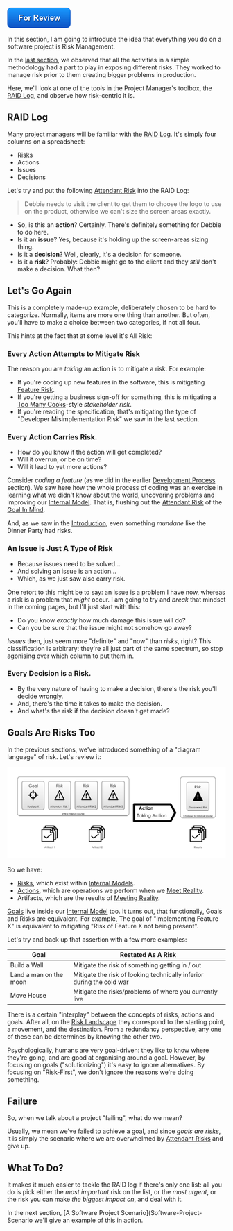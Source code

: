 ![For Review](images/state/for-review.png)

In this section, I am going to introduce the idea that everything you do on a software project is Risk Management.

In the [last section](Development-Process), we observed that all the activities in a simple methodology had a part to play in exposing different risks.  They worked to manage risk prior to them creating bigger problems in production.

Here, we'll look at one of the tools in the Project Manager's toolbox, the [RAID Log](http://pmtips.net/blog-new/raid-logs-introduction), and observe how risk-centric it is.

## RAID Log

Many project managers will be familiar with the [RAID Log](http://pmtips.net/blog-new/raid-logs-introduction).  It's simply four columns on a spreadsheet:

 - Risks
 - Actions
 - Issues
 - Decisions
 
Let's try and put the following [Attendant Risk](Glossary#attendant-risk) into the RAID Log:

> Debbie needs to visit the client to get them to choose the logo to use on the product, otherwise we can't size the screen areas exactly.

 - So, is this an **action**?   Certainly.  There's definitely something for Debbie to do here. 
 - Is it an **issue**?  Yes, because it's holding up the screen-areas sizing thing. 
 - Is it a **decision**?  Well, clearly, it's a decision for someone.
 - Is it a **risk**?  Probably:  Debbie might go to the client and they _still_ don't make a decision.  What then?

## Let's Go Again

This is a completely made-up example, deliberately chosen to be hard to categorize.  Normally, items are more one thing than another.  But often, you'll have to make a choice between two categories, if not all four.  

This hints at the fact that at some level it's All Risk:

### Every Action Attempts to Mitigate Risk

The reason you are _taking_ an action is to mitigate a risk.  For example: 

 - If you're coding up new features in the software, this is mitigating [Feature Risk](Feature-Risk).  
 - If you're getting a business sign-off for something, this is mitigating a [Too Many Cooks](Coordination-Risk)-style _stakeholder risk_.  
 - If you're reading the specification, that's mitigating the type of "Developer Misimplementation Risk" we saw in the last section. 

### Every Action Carries Risk.  

- How do you know if the action will get completed?  
- Will it overrun, or be on time?  
- Will it lead to yet more actions?

Consider _coding a feature_ (as we did in the earlier [Development Process](Development-Process) section).  We saw here how the whole process of coding was an exercise in learning what we didn't know about the world, uncovering problems and improving our [Internal Model](Glossary#Internal-Model).  That is, flushing out the [Attendant Risk](Glossary#attendant-risk) of the [Goal In Mind](Glossary#Goal-In-Mind).

And, as we saw in the [Introduction](A-Simple-Scenario), even something _mundane_ like the Dinner Party had risks. 

### An Issue is Just A Type of Risk

- Because issues need to be solved...  
- And solving an issue is an action... 
- Which, as we just saw also carry risk.

One retort to this might be to say:  an issue is a problem I have now, whereas a risk is a problem that _might_ occur.  I am going to try and _break_ that mindset in the coming pages, but I'll just start with this:

- Do you know _exactly_ how much damage this issue will do?
- Can you be sure that the issue might not somehow go away?  

_Issues_ then, just seem more "definite" and "now" than _risks_, right?  This classification is arbitrary:  they're all just part of the same spectrum, so stop agonising over which column to put them in.

### Every Decision is a Risk.  

- By the very nature of having to make a decision, there's the risk you'll decide wrongly.
- And, there's the time it takes to make the decision.
- And what's the risk if the decision doesn't get made?

## Goals Are Risks Too

In the previous sections, we've introduced something of a "diagram language" of risk.  Let's review it:

![Risk-First Diagram Language](images/generated/all_risk_management_language.png)

So we have:

 - [Risks](Glossary#risk), which exist within [Internal Models](Glossary#internal_model).
 - [Actions](Glossary#taking-action), which are operations we perform when we [Meet Reality](Glossary#meet-reality).
 - Artifacts, which are the results of [Meeting Reality](Glossary#meet-reality).
 
[Goals](Glossary#goal-in-mind) live inside our [Internal Model](Glossary#internal-model) too.  It turns out, that functionally, Goals and Risks are equivalent.  For example, The goal of "Implementing Feature X" is equivalent to mitigating "Risk of Feature X not being present".

Let's try and back up that assertion with a few more examples:

|Goal                                |Restated As A Risk                                                   |
|------------------------------------|---------------------------------------------------------------------|
|Build a Wall                        |Mitigate the risk of something getting in / out                      |
|Land a man on the  moon             |Mitigate the risk of looking technically inferior during the cold war| 
|Move House                          |Mitigate the risks/problems of where you currently live              |

There is a certain "interplay" between the concepts of risks, actions and goals.  After all, on the [Risk Landscape](Glossary#risk-landscape) they correspond to the starting point, a movement, and the destination.  From a redundancy perspective, any one of these can be determines by knowing the other two.  

Psychologically, humans are very goal-driven:  they like to know where they're going, and are good at organising around a goal.  However, by focusing on goals ("solutionizing") it's easy to ignore alternatives.  By focusing on "Risk-First", we don't ignore the reasons we're doing something.  

## Failure

So, when we talk about a project "failing", what do we mean?  

Usually, we mean we've failed to achieve a goal, and since _goals are risks_, it is simply the scenario where we are overwhelmed by [Attendant Risks](Glossary#risk) and give up.    
 
## What To Do?

It makes it much easier to tackle the RAID log if there's only one list:  all you do is pick either the _most important_ risk on the list, or the _most urgent_, or the risk you can make _the biggest impact on_, and deal with it.  

In the next section, [A Software Project Scenario](Software-Project-Scenario we'll give an example of this in action.
